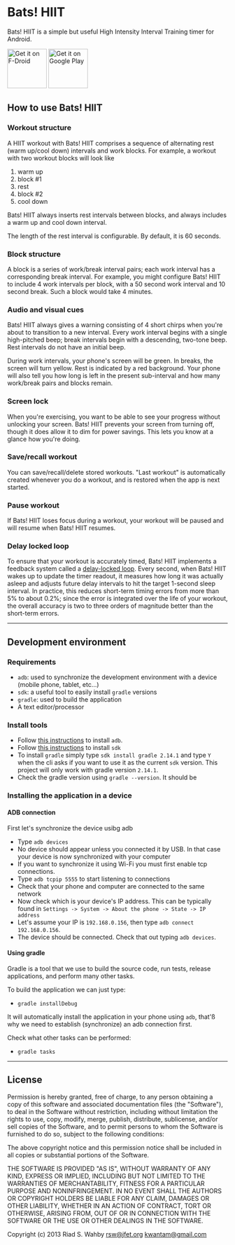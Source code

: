 # Bats! HIIT

Bats! HIIT is a simple but useful High Intensity Interval Training timer for Android.

<a href="https://f-droid.org/packages/org.jfet.batsHIIT/" target="_blank">
<img src="https://f-droid.org/badge/get-it-on.png" alt="Get it on F-Droid" height="90"/></a>
<a href="https://play.google.com/store/apps/details?id=org.jfet.batsHIIT" target="_blank">
<img src="https://play.google.com/intl/en_us/badges/images/generic/en-play-badge.png" alt="Get it on Google Play" height="90"/></a>

## How to use Bats! HIIT

### Workout structure

A HIIT workout with Bats! HIIT comprises a sequence of alternating rest (warm up/cool down) intervals and work blocks. For example, a workout with two workout blocks will look like

1. warm up
2. block #1
3. rest
4. block #2
5. cool down

Bats! HIIT always inserts rest intervals between blocks, and always includes a warm up and cool down interval.

The length of the rest interval is configurable. By default, it is 60 seconds.

### Block structure

A block is a series of work/break interval pairs; each work interval has a corresponding break interval. For example, you might configure Bats! HIIT to include 4 work intervals per block, with a 50 second work interval and 10 second break. Such a block would take 4 minutes.

### Audio and visual cues

Bats! HIIT always gives a warning consisting of 4 short chirps when you're about to transition to a new interval. Every work interval begins with a single high-pitched beep; break intervals begin with a descending, two-tone beep. Rest intervals do not have an initial beep.

During work intervals, your phone's screen will be green. In breaks, the screen will turn yellow. Rest is indicated by a red background. Your phone will also tell you how long is left in the present sub-interval and how many work/break pairs and blocks remain.

### Screen lock

When you're exercising, you want to be able to see your progress without unlocking your screen. Bats! HIIT prevents your screen from turning off, though it does allow it to dim for power savings. This lets you know at a glance how you're doing.

### Save/recall workout

You can save/recall/delete stored workouts. "Last workout" is automatically created whenever you do a workout, and is restored when the app is next started.

### Pause workout

If Bats! HIIT loses focus during a workout, your workout will be paused and will resume when Bats! HIIT resumes.

### Delay locked loop

To ensure that your workout is accurately timed, Bats! HIIT implements a feedback system called a [delay-locked loop](http://en.wikipedia.org/wiki/Delay-locked_loop). Every second, when Bats! HIIT wakes up to update the timer readout, it measures how long it was actually asleep and adjusts future delay intervals to hit the target 1-second sleep interval. In practice, this reduces short-term timing errors from more than 5% to about 0.2%; since the error is integrated over the life of your workout, the overall accuracy is two to three orders of magnitude better than the short-term errors.

---

## Development environment

### Requirements

+ `adb`: used to synchronize the development environment with a device (mobile phone, tablet, etc...)
+ `sdk`: a useful tool to easily install `gradle` versions
+ `gradle`: used to build the application
+ A text editor/processor

### Install tools

+ Follow [this instructions](https://developer.android.com/studio/command-line/adb) to install `adb`.
+ Follow [this instructions](https://sdkman.io/install) to install `sdk`
+ To install `gradle` simply type `sdk install gradle 2.14.1` and type `Y` when the cli asks if you want to use it as the current `sdk` version. This project will only work with gradle version `2.14.1`.
+ Check the gradle version using `gradle --version`. It should be 

### Installing the application in a device

#### ADB connection

First let's synchronize the device usibg adb

+ Type `adb devices`
+ No device should appear unless you connected it by USB. In that case your device is now synchronized with your computer
+ If you want to synchronize it using Wi-Fi you must first enable tcp connections.
+ Type `adb tcpip 5555` to start listening to connections
+ Check that your phone and computer are connected to the same network
+ Now check which is your device's IP address. This can be typically found in `Settings -> System -> About the phone -> State -> IP address`
+ Let's assume your IP is `192.168.0.156`, then type `adb connect 192.168.0.156`.
+ The device should be connected. Check that out typing `adb devices`.

#### Using gradle

Gradle is a tool that we use to build the source code, run tests, release applications, and perform many other tasks.

To build the application we can just type:

+ `gradle installDebug`

It will automatically install the application in your phone using `adb`, that'ß why we need to establish (synchronize) an adb connection first.

Check what other tasks can be performed:

+ `gradle tasks`

---

## License

Permission is hereby granted, free of charge, to any person obtaining a copy
of this software and associated documentation files (the "Software"), to deal
in the Software without restriction, including without limitation the rights
to use, copy, modify, merge, publish, distribute, sublicense, and/or sell
copies of the Software, and to permit persons to whom the Software is
furnished to do so, subject to the following conditions:

The above copyright notice and this permission notice shall be included in
all copies or substantial portions of the Software.
 
THE SOFTWARE IS PROVIDED "AS IS", WITHOUT WARRANTY OF ANY KIND, EXPRESS OR
IMPLIED, INCLUDING BUT NOT LIMITED TO THE WARRANTIES OF MERCHANTABILITY,
FITNESS FOR A PARTICULAR PURPOSE AND NONINFRINGEMENT. IN NO EVENT SHALL THE
AUTHORS OR COPYRIGHT HOLDERS BE LIABLE FOR ANY CLAIM, DAMAGES OR OTHER
LIABILITY, WHETHER IN AN ACTION OF CONTRACT, TORT OR OTHERWISE, ARISING FROM,
OUT OF OR IN CONNECTION WITH THE SOFTWARE OR THE USE OR OTHER DEALINGS IN
THE SOFTWARE.

Copyright (c) 2013 Riad S. Wahby <rsw@jfet.org> <kwantam@gmail.com>
